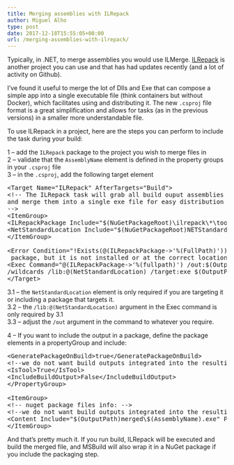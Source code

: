 ```yaml
---
title: Merging assemblies with ILRepack
author: Miguel Alho
type: post
date: 2017-12-18T15:55:05+00:00
url: /merging-assemblies-with-ilrepack/
---
```

Typically, in .NET, to merge assemblies you would use ILMerge. [ILRepack][1] is another project you can use and that has had updates recently (and a lot of activity on Github).

I&#8217;ve found it useful to merge the lot of Dlls and Exe that can compose a simple app into a single executable file (think containers but without Docker), which facilitates using and distributing it. The new `.csproj` file format is a great simplification and allows for tasks (as in the previous versions) in a smaller more understandable file.

To use ILRepack in a project, here are the steps you can perform to include the task during your build:

1 &#8211; add the `ILRepack` package to the project you wish to merge files in  
2 &#8211; validate that the `AssemblyName` element is defined in the property groups in your `.csproj` file  
3 &#8211; in the `.csproj`, add the following target element

<pre>&lt;Target Name="ILRepack" AfterTargets="Build"&gt;
&lt;!-- The ILRepack task will grab all build ouput assemblies
and merge them into a single exe file for easy distribution and integration
--&gt;
&lt;ItemGroup&gt;
&lt;ILRepackPackage Include="$(NuGetPackageRoot)\ilrepack\*\tools\ilrepack.exe" /&gt;
&lt;NetStandardLocation Include="$(NuGetPackageRoot)NETStandard.Library\2.0.1\build\netstandard2.0\ref" /&gt;
&lt;/ItemGroup&gt;

&lt;Error Condition="!Exists(@(ILRepackPackage-&gt;'%(FullPath)'))" Text="You are trying to use the ILRepack
 package, but it is not installed or at the correct location" /&gt;
&lt;Exec Command="@(ILRepackPackage-&gt;'%(fullpath)') /out:$(OutputPath)merged\$(AssemblyName).exe 
/wildcards /lib:@(NetStandardLocation) /target:exe $(OutputPath)$(AssemblyName).exe $(OutputPath)*.dll" /&gt;
&lt;/Target&gt;
</pre>

3.1 &#8211; the `NetStandardLocation` element is only required if you are targeting it or including a package that targets it.  
3.2 &#8211; the `/lib:@(NetStandardLocation)` argument in the Exec command is only required by 3.1  
3.3 &#8211; adjust the `/out` argument in the command to whatever you require.

4 &#8211; If you want to include the output in a package, define the package elements in a propertyGroup and include:

<pre>&lt;GeneratePackageOnBuild&gt;true&lt;/GeneratePackageOnBuild&gt;
&lt;!--we do not want build outputs integrated into the resulting package, only the IL merged file --&gt;
&lt;IsTool&gt;True&lt;/IsTool&gt;
&lt;IncludeBuildOutput&gt;False&lt;/IncludeBuildOutput&gt;
&lt;/PropertyGroup&gt;

&lt;ItemGroup&gt;
&lt;!-- nuget package files info: --&gt;
&lt;!--we do not want build outputs integrated into the resulting package, only the IL merged file --&gt;
&lt;Content Include="$(OutputPath)merged\$(AssemblyName).exe" PackagePath="tools\" /&gt;
&lt;/ItemGroup&gt;
</pre>

And that&#8217;s pretty much it. If you run build, ILRepack will be executed and build the merged file, and MSBuild will also wrap it in a NuGet package if you include the packaging step.

 [1]: https://github.com/gluck/il-repack